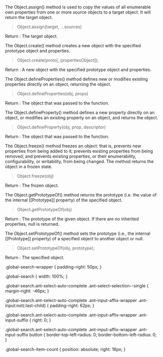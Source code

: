 The Object.assign() method is used to copy the values of all enumerable own properties from one or more source objects to a target object. It will return the target object.
> Object.assign(target, ...sources)

Return : The target object.


The Object.create() method creates a new object with the specified prototype object and properties.
> Object.create(proto[, propertiesObject]);

Return : A new object with the specified prototype object and properties.

The Object.defineProperties() method defines new or modifies existing properties directly on an object, returning the object.
> Object.defineProperties(obj, props)

Return : The object that was passed to the function.

The Object.defineProperty() method defines a new property directly on an object, or modifies an existing property on an object, and returns the object.
> Object.defineProperty(obj, prop, descriptor)

Return : The object that was passed to the function.

The Object.freeze() method freezes an object: that is, prevents new properties from being added to it; prevents existing properties from being removed; and prevents existing properties, or their enumerability, configurability, or writability, from being changed.  The method returns the object in a frozen state.
> Object.freeze(obj)

Return : The frozen object.

The Object.getPrototypeOf() method returns the prototype (i.e. the value of the internal [[Prototype]] property) of the specified object.
> Object.getPrototypeOf(obj)

Return : The prototype of the given object. If there are no inherited properties, null is returned.


The Object.setPrototypeOf() method sets the prototype (i.e., the internal [[Prototype]] property) of a specified object to another object or null.
> Object.setPrototypeOf(obj, prototype);

Return : The specified object.


.global-search-wrapper {
  padding-right: 50px;
}

.global-search {
  width: 100%;
}

.global-search.ant-select-auto-complete .ant-select-selection--single {
  margin-right: -46px;
}

.global-search.ant-select-auto-complete .ant-input-affix-wrapper .ant-input:not(:last-child) {
  padding-right: 62px;
}

.global-search.ant-select-auto-complete .ant-input-affix-wrapper .ant-input-suffix {
  right: 0;
}

.global-search.ant-select-auto-complete .ant-input-affix-wrapper .ant-input-suffix button {
  border-top-left-radius: 0;
  border-bottom-left-radius: 0;
}

.global-search-item-count {
  position: absolute;
  right: 16px;
}
